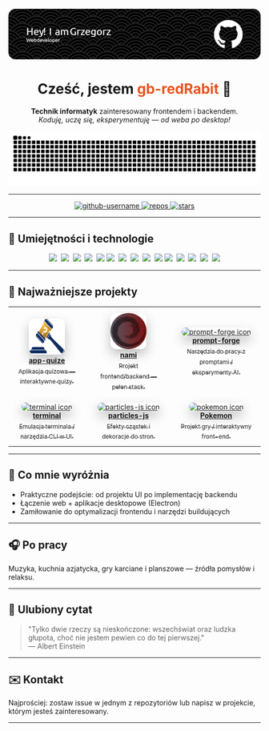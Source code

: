 <!-- HERO SECTION -->
<p align="center">
  <img src="./github-header-image.png" alt="hero"  border-radius:12px; box-shadow: 0 8px 30px rgba(0,0,0,0.35)"/>
</p>

<h1 align="center">Cześć, jestem <span style="color:#e95420;">gb-redRabit</span> 👋</h1>
<p align="center">
  <b>Technik informatyk</b> zainteresowany frontendem i backendem.<br>
  <i>Koduję, uczę się, eksperymentuję — od weba po desktop!</i>
</p>

<!-- SNAKE ANIMATION -->
<p align="center">
  <!-- Uwaga: podmieniony przez workflow na czarny snake — patrz .github/workflows/snake.yml -->
  <img src="https://raw.githubusercontent.com/gb-redRabit/gb-redRabit/output/github-contribution-grid-snake.svg" alt="snake animation" filter: drop-shadow(0 6px 18px rgba(0,0,0,0.45));" />
</p>

---

<div align="center">
  <!-- Quick badges -->
  <a href="https://github.com/gb-redRabit">
    <img src="https://img.shields.io/badge/github-@gb--redRabit-181717?style=for-the-badge&logo=github&logoColor=fff" alt="github-username" />
  </a>
  <a href="https://github.com/gb-redRabit?tab=repositories">
    <img src="https://img.shields.io/badge/Repositories-View-blue?style=for-the-badge" alt="repos" />
  </a>
  <a href="https://github.com/gb-redRabit?tab=stars">
    <img src="https://img.shields.io/badge/Stars-View-yellow?style=for-the-badge" alt="stars" />
  </a>
</div>

---

## 🔧 Umiejętności i technologie

<div align="center">
  <img src="https://img.shields.io/badge/HTML5-E34F26?logo=html5&logoColor=fff&style=flat-square" />&nbsp;
  <img src="https://img.shields.io/badge/CSS3-1572B6?logo=css3&logoColor=fff&style=flat-square" />&nbsp;
  <img src="https://img.shields.io/badge/Sass-CC6699?logo=sass&logoColor=fff&style=flat-square" />&nbsp;
  <img src="https://img.shields.io/badge/Bootstrap-7952B3?logo=bootstrap&logoColor=fff&style=flat-square" />&nbsp;
  <img src="https://img.shields.io/badge/Tailwind_CSS-38B2AC?logo=tailwind-css&logoColor=fff&style=flat-square" />
  <img src="https://img.shields.io/badge/daisyUI-FF69B4?logo=daisyui&logoColor=fff&style=flat-square" />&nbsp;
  <img src="https://img.shields.io/badge/Vite-646CFF?logo=vite&logoColor=fff&style=flat-square" />&nbsp;
  <img src="https://img.shields.io/badge/JavaScript-F7DF1E?logo=javascript&logoColor=222&style=flat-square" />&nbsp;
  <img src="https://img.shields.io/badge/React-61DAFB?logo=react&logoColor=222&style=flat-square" />&nbsp;
  <img src="https://img.shields.io/badge/Vue.js-4FC08D?logo=vue.js&logoColor=fff&style=flat-square" />
  <img src="https://img.shields.io/badge/Electron-2B2E3A?logo=electron&logoColor=9FEAF9&style=flat-square" />&nbsp;
  <img src="https://img.shields.io/badge/Webpack-8DD6F9?logo=webpack&logoColor=222&style=flat-square" />&nbsp;
  <img src="https://img.shields.io/badge/Babel-F9DC3E?logo=babel&logoColor=222&style=flat-square" />&nbsp;
  <img src="https://img.shields.io/badge/VS_Code-007ACC?logo=visual-studio-code&logoColor=fff&style=flat-square" />&nbsp;
  <img src="https://img.shields.io/badge/GitHub-181717?logo=github&logoColor=fff&style=flat-square" />
</div>

---

## 🚀 Najważniejsze projekty

<table align="center" style="border-collapse:collapse;">
  <tr>
    <td align="center" style="padding:12px 18px">
      <a href="https://github.com/gb-redRabit/app-quize">
        <img src="https://raw.githubusercontent.com/gb-redRabit/app-quize/main/frontend/public/favicon.ico" width="72" height="72" style="border-radius:12px; box-shadow:0 10px 22px rgba(0,0,0,0.25);" alt="app-quize icon"/><br/>
        <strong>app-quize</strong><br/><sub>Aplikacja quizowa — interaktywne quizy.</sub>
      </a>
    </td>
    <td align="center" style="padding:12px 18px">
      <a href="https://github.com/gb-redRabit/nami">
        <img src="https://raw.githubusercontent.com/gb-redRabit/nami/98038b25810af7dcdd3a7737aab9d0df494484fb/resources/icon.png" width="72" height="72" style="border-radius:12px; box-shadow:0 10px 22px rgba(0,0,0,0.25);" alt="nami icon"/><br/>
        <strong>nami</strong><br/><sub>Projekt frontend/backend — pełen stack.</sub>
      </a>
    </td>
    <td align="center" style="padding:12px 18px">
      <a href="https://github.com/gb-redRabit/prompt-forge">
        <img src="https://raw.githubusercontent.com/gb-redRabit/prompt-forge/main/public/icon.png" width="72" height="72" style="border-radius:12px; box-shadow:0 10px 22px rgba(0,0,0,0.25);" alt="prompt-forge icon"/><br/>
        <strong>prompt-forge</strong><br/><sub>Narzędzia do pracy z promptami / eksperymenty AI.</sub>
      </a>
    </td>
  </tr>
  <tr>
    <td align="center" style="padding:12px 18px">
      <a href="https://github.com/gb-redRabit/terminal">
        <img src="https://raw.githubusercontent.com/gb-redRabit/terminal/main/public/icon.png" width="72" height="72" style="border-radius:12px; box-shadow:0 10px 22px rgba(0,0,0,0.25);" alt="terminal icon"/><br/>
        <strong>terminal</strong><br/><sub>Emulacja terminala / narzędzia CLI w UI.</sub>
      </a>
    </td>
    <td align="center" style="padding:12px 18px">
      <a href="https://github.com/gb-redRabit/particles-js">
        <img src="https://raw.githubusercontent.com/gb-redRabit/particles-js/main/public/icon.png" width="72" height="72" style="border-radius:12px; box-shadow:0 10px 22px rgba(0,0,0,0.25);" alt="particles-js icon"/><br/>
        <strong>particles-js</strong><br/><sub>Efekty cząstek i dekoracje do stron.</sub>
      </a>
    </td>
    <td align="center" style="padding:12px 18px">
      <a href="https://github.com/gb-redRabit/Pokemon">
        <img src="https://raw.githubusercontent.com/gb-redRabit/Pokemon/main/public/icon.png" width="72" height="72" style="border-radius:12px; box-shadow:0 10px 22px rgba(0,0,0,0.25);" alt="pokemon icon"/><br/>
        <strong>Pokemon</strong><br/><sub>Projekt gry / interaktywny front-end.</sub>
      </a>
    </td>
  </tr>
</table>

---

## 🎯 Co mnie wyróżnia

- Praktyczne podejście: od projektu UI po implementację backendu  
- Łączenie web + aplikacje desktopowe (Electron)  
- Zamiłowanie do optymalizacji frontendu i narzędzi buildujących

---

## 🎧 Po pracy

Muzyka, kuchnia azjatycka, gry karciane i planszowe — źródła pomysłów i relaksu.

---

## 💬 Ulubiony cytat

> "Tylko dwie rzeczy są nieskończone: wszechświat oraz ludzka głupota, choć nie jestem pewien co do tej pierwszej."  
> — Albert Einstein

---

## ✉️ Kontakt

Najprościej: zostaw issue w jednym z repozytoriów lub napisz w projekcie, którym jesteś zainteresowany.

---
